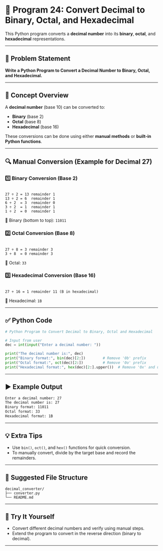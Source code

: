 
# 🔢 Program 24: Convert Decimal to Binary, Octal, and Hexadecimal

This Python program converts a **decimal number** into its **binary**, **octal**, and **hexadecimal** representations.

---

## 📌 Problem Statement

**Write a Python Program to Convert a Decimal Number to Binary, Octal, and Hexadecimal.**

---

## 🧠 Concept Overview

A **decimal number** (base 10) can be converted to:
- **Binary** (base 2)
- **Octal** (base 8)
- **Hexadecimal** (base 16)

These conversions can be done using either **manual methods** or **built-in Python functions**.

---

## 🔍 Manual Conversion (Example for Decimal 27)

### 1️⃣ Binary Conversion (Base 2)
```

27 ÷ 2 = 13 remainder 1  
13 ÷ 2 = 6  remainder 1  
6 ÷ 2  = 3  remainder 0  
3 ÷ 2  = 1  remainder 1  
1 ÷ 2  = 0  remainder 1  

```
📌 Binary (bottom to top): `11011`

### 2️⃣ Octal Conversion (Base 8)
```

27 ÷ 8 = 3 remainder 3  
3 ÷ 8  = 0 remainder 3  

```
📌 Octal: `33`

### 3️⃣ Hexadecimal Conversion (Base 16)
```

27 ÷ 16 = 1 remainder 11 (B in hexadecimal)  

```
📌 Hexadecimal: `1B`

---

## ✅ Python Code

```python
# Python Program to Convert Decimal to Binary, Octal and Hexadecimal

# Input from user
dec = int(input("Enter a decimal number: "))

print("The decimal number is:", dec)
print("Binary format:", bin(dec)[2:])        # Remove '0b' prefix
print("Octal format:", oct(dec)[2:])         # Remove '0o' prefix
print("Hexadecimal format:", hex(dec)[2:].upper())  # Remove '0x' and uppercase
```

---

## ▶️ Example Output

```bash
Enter a decimal number: 27
The decimal number is: 27
Binary format: 11011
Octal format: 33
Hexadecimal format: 1B
```

---

## 💡 Extra Tips

- Use `bin()`, `oct()`, and `hex()` functions for quick conversion.
- To manually convert, divide by the target base and record the remainders.

---

## 📁 Suggested File Structure

```
decimal_converter/
├── converter.py
└── README.md
```

---

## 🧪 Try It Yourself

- Convert different decimal numbers and verify using manual steps.
- Extend the program to convert in the reverse direction (binary to decimal).

---

